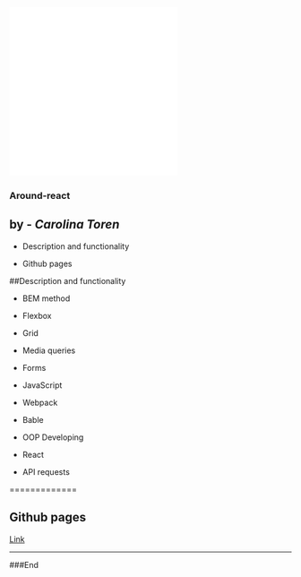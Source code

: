 <img src="/src/images/logo.svg" width="300" height="300">

### Around-react

## by - _Carolina Toren_

- Description and functionality

- Github pages

##Description and functionality

- BEM method

- Flexbox

- Grid

- Media queries

- Forms

- JavaScript

- Webpack

- Bable

- OOP Developing

- React

- API requests

=============

## Github pages

[Link](https://carolina-toren.github.io/around-react/)

---

###End

